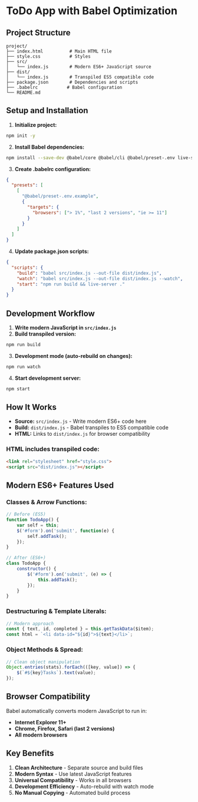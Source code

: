 # ToDo App with Babel Optimization

## Project Structure

```
project/
├── index.html          # Main HTML file
├── style.css           # Styles
├── src/
│   └── index.js        # Modern ES6+ JavaScript source
├── dist/
│   └── index.js        # Transpiled ES5 compatible code
├── package.json        # Dependencies and scripts
├── .babelrc           # Babel configuration
└── README.md
```

## Setup and Installation

1. **Initialize project:**
```bash
npm init -y
```

2. **Install Babel dependencies:**
```bash
npm install --save-dev @babel/core @babel/cli @babel/preset-.env live-server
```

3. **Create .babelrc configuration:**
```json
{
  "presets": [
    [
      "@babel/preset-.env.example",
      {
        "targets": {
          "browsers": ["> 1%", "last 2 versions", "ie >= 11"]
        }
      }
    ]
  ]
}
```

4. **Update package.json scripts:**
```json
{
  "scripts": {
    "build": "babel src/index.js --out-file dist/index.js",
    "watch": "babel src/index.js --out-file dist/index.js --watch",
    "start": "npm run build && live-server ."
  }
}
```

## Development Workflow

1. **Write modern JavaScript in `src/index.js`**
2. **Build transpiled version:**
```bash
npm run build
```

3. **Development mode (auto-rebuild on changes):**
```bash
npm run watch
```

4. **Start development server:**
```bash
npm start
```

## How It Works

- **Source:** `src/index.js` - Write modern ES6+ code here
- **Build:** `dist/index.js` - Babel transpiles to ES5 compatible code
- **HTML:** Links to `dist/index.js` for browser compatibility

### HTML includes transpiled code:
```html
<link rel="stylesheet" href="style.css">
<script src="dist/index.js"></script>
```

## Modern ES6+ Features Used

### Classes & Arrow Functions:
```javascript
// Before (ES5)
function TodoApp() {
    var self = this;
    $('#form').on('submit', function(e) {
        self.addTask();
    });
}

// After (ES6+)
class TodoApp {
    constructor() {
        $('#form').on('submit', (e) => {
            this.addTask();
        });
    }
}
```

### Destructuring & Template Literals:
```javascript
// Modern approach
const { text, id, completed } = this.getTaskData($item);
const html = `<li data-id="${id}">${text}</li>`;
```

### Object Methods & Spread:
```javascript
// Clean object manipulation
Object.entries(stats).forEach(([key, value]) => {
    $(`#${key}Tasks`).text(value);
});
```

## Browser Compatibility

Babel automatically converts modern JavaScript to run in:
- **Internet Explorer 11+**
- **Chrome, Firefox, Safari (last 2 versions)**
- **All modern browsers**

## Key Benefits

1. **Clean Architecture** - Separate source and build files
2. **Modern Syntax** - Use latest JavaScript features
3. **Universal Compatibility** - Works in all browsers
4. **Development Efficiency** - Auto-rebuild with watch mode
5. **No Manual Copying** - Automated build process